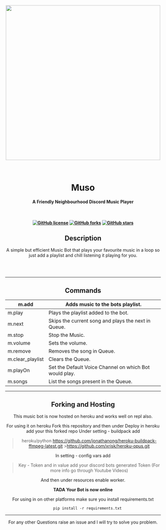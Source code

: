 <h3 align="center"><img src="https://i.postimg.cc/s2Pb8srG/banner.png" width="500"></a></h3>

<span align="center"> 
  
<br>
<h1>Muso</h1><h4>A Friendly Neighbourhood Discord Music Player<h4>
<br>

[![GitHub license](https://img.shields.io/github/license/DivyaKumarBaid/Muso?color=e63946&logo=Big%20Cartel&logoColor=white&style=for-the-badge)](https://github.com/DivyaKumarBaid/Muso/blob/main/LICENSE) [![GitHub forks](https://img.shields.io/github/forks/DivyaKumarBaid/Muso?logo=JFrog%20Bintray&logoColor=white&style=for-the-badge)](https://github.com/DivyaKumarBaid/Muso/network) [![GitHub stars](https://img.shields.io/github/stars/DivyaKumarBaid/Muso?color=%23ffcb77&logo=Apache%20Spark&logoColor=yellow&style=for-the-badge)](https://github.com/DivyaKumarBaid/Muso/stargazers)

</span>

## Description

A simple but efficient Music Bot that plays your favourite music in a loop so just add a playlist and chill listening it playing for you.

<br>
<br>

---

## Commands

<span align = "center">

| m.add              | Adds music to the bots playlist.                       |
| ------------------ | ------------------------------------------------------ |
| m.play <channel>   | Plays the playlist added to the bot.                   |
| m.next             | Skips the current song and plays the next in Queue.    |
| m.stop             | Stop the Music.                                        |
| m.volume <int>     | Sets the volume.                                       |
| m.remove <int>     | Removes the song in Queue.                             |
| m.clear_playlist   | Clears the Queue.                                      |
| m.playOn <Channel> | Set the Default Voice Channel on which Bot would play. |
| m.songs            | List the songs present in the Queue.                   |

</span>

---

## Forking and Hosting

This music bot is now hosted on heroku and works well on repl also.

For using it on heroku
Fork this repository and then under Deploy in heroku add your this forked repo
Under setting - buildpack add

> heroku/python
> https://github.com/jonathanong/heroku-buildpack-ffmpeg-latest.git >https://github.com/xrisk/heroku-opus.git

In setting - config vars add

> Key - Token
> and in value add your discord bots generated Token (For more info go through Youtube Videos)

And then under resources enable worker.

**TADA Your Bot is now online**

For using in on other platforms make sure you install requirements.txt

```
    pip install -r requirements.txt
```

---

For any other Questions raise an issue and I will try to solve you problem.
